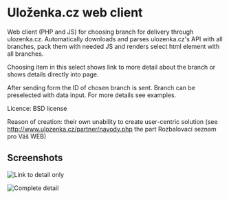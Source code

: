Uloženka.cz web client
===============

Web client (PHP and JS) for choosing branch for delivery through ulozenka.cz. Automatically downloads and parses ulozenka.cz's
API with all branches, pack them with needed JS and renders select html element with all branches.

Choosing item in this select shows link to more detail about the branch or shows details directly into page.

After sending form the ID of chosen branch is sent. Branch can be preselected with data input. For more details see examples.

Licence: BSD license

Reason of creation: their own unability to create user-centric solution (see http://www.ulozenka.cz/partner/navody.php the part Rozbalovací seznam pro Váš WEB)

Screenshots
-----------

![Link to detail only](https://raw.github.com/repli2dev/ulozenka-client/master/screenshots/link.png)

![Complete detail](https://raw.github.com/repli2dev/ulozenka-client/master/screenshots/detail.png)

